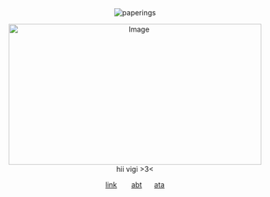 <div align="center"> <img src="https://komarev.com/ghpvc/?username=paperings&label=✶%20&color=ffb6c1&style=flat" alt="paperings" /> </p>
<div align="center"> <img width="500" height="279" alt="Image" src="https://github.com/user-attachments/assets/6870d82f-46a3-4594-869a-fda654e1d179" />
<div align="center"> hii vigi >3<

[link](https://guns.lol/promethium) ⠀  ⠀[abt](https://rentry.co/everlasting-peace)
⠀⠀[ata](https://paperings.atabook.org)

